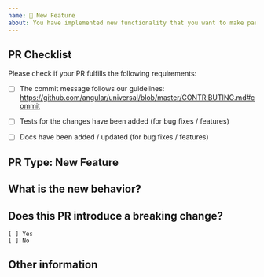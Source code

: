 ```yaml
---
name: 🎉 New Feature
about: You have implemented new functionality that you want to make part of Angular Universal
---
```

## PR Checklist
Please check if your PR fulfills the following requirements:

- [ ] The commit message follows our guidelines: https://github.com/angular/universal/blob/master/CONTRIBUTING.md#commit
- [ ] Tests for the changes have been added (for bug fixes / features)
- [ ] Docs have been added / updated (for bug fixes / features)


## PR Type: New Feature


## What is the new behavior?


## Does this PR introduce a breaking change?
```
[ ] Yes
[ ] No
```

<!-- If this PR contains a breaking change, please describe the impact and migration path for existing applications below. -->


## Other information